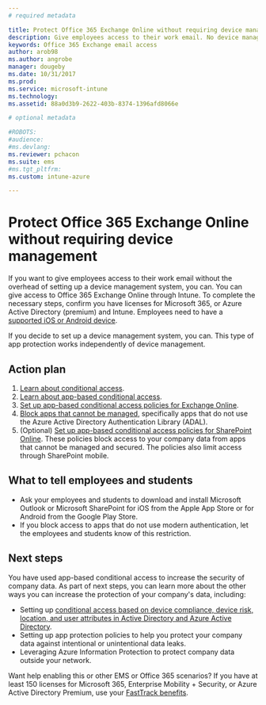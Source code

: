 ```yaml
---
# required metadata

title: Protect Office 365 Exchange Online without requiring device management 
description: Give employees access to their work email. No device management required.
keywords: Office 365 Exchange email access
author: arob98
ms.author: angrobe
manager: dougeby
ms.date: 10/31/2017
ms.prod:
ms.service: microsoft-intune
ms.technology:
ms.assetid: 88a0d3b9-2622-403b-8374-1396afd8066e

# optional metadata

#ROBOTS:
#audience:
#ms.devlang:
ms.reviewer: pchacon
ms.suite: ems
#ms.tgt_pltfrm:
ms.custom: intune-azure

--- 
```

# Protect Office 365 Exchange Online without requiring device management

If you want to give employees access to their work email without the overhead of setting up a device management system, you can. You can give access to Office 365 Exchange Online through Intune. To complete the necessary steps, confirm you have licenses for Microsoft 365, or Azure Active Directory (premium) and Intune. Employees need to have a [supported iOS or Android device](supported-devices-browsers.md). 

If you decide to set up a device management system, you can. This type of app protection works independently of device management. 

## Action plan

1. [Learn about conditional access](conditional-access.md). 
2. [Learn about app-based conditional access](app-based-conditional-access-intune.md).
3. [Set up app-based conditional access policies for Exchange Online](app-based-conditional-access-intune-create.md).
4. [Block apps that cannot be managed](app-modern-authentication-block.md), specifically apps that do not use the Azure Active Directory Authentication Library (ADAL).
5. (Optional) [Set up app-based conditional access policies for SharePoint Online](app-based-conditional-access-intune-create.md). These policies block access to your company data from apps that cannot be managed and secured. The policies also limit access through SharePoint mobile. 

## What to tell employees and students

* Ask your employees and students to download and install Microsoft Outlook or Microsoft SharePoint for iOS from the Apple App Store or for Android from the Google Play Store. 
* If you block access to apps that do not use modern authentication, let the employees and students know of this restriction. 

## Next steps

You have used app-based conditional access to increase the security of company data. As part of next steps, you can learn more about the other ways you can increase the protection of your company's data, including: 

* Setting up [conditional access based on device compliance, device risk, location, and user attributes in Active Directory and Azure Active Directory](https://docs.microsoft.com/azure/active-directory/active-directory-conditional-access-azure-portal).  
* Setting up app protection policies to help you protect your company data against intentional or unintentional data leaks. 
* Leveraging Azure Information Protection to protect company data outside your network. 

Want help enabling this or other EMS or Office 365 scenarios? If you have at least 150 licenses for Microsoft 365, Enterprise Mobility + Security, or Azure Active Directory Premium, use your [FastTrack benefits](https://docs.microsoft.com/enterprise-mobility-security/solutions/enterprise-mobility-fasttrack-program). 